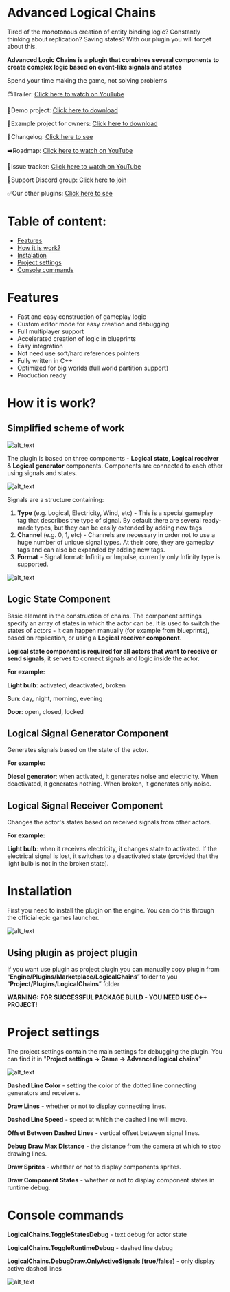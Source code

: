 # Advanced Logical Chains
Tired of the monotonous creation of entity binding logic? Constantly thinking about replication? Saving states? With our plugin you will forget about this.

**Advanced Logic Chains is a plugin that combines several components to create complex logic based on event-like signals and states**

Spend your time making the game, not solving problems

📺Trailer: [Click here to watch on YouTube](https://youtu.be/ORbq8y8v53c)

📂Demo project: [Click here to download](https://drive.google.com/drive/folders/1iB-wzi5HbQ1Z6RaKk9LkEErb7-Z9iFu6?usp=sharing)

📂Example project for owners: [Click here to download](https://drive.google.com/drive/folders/1H2EZMnxkOb9KNYtfeYfUN-U6V6ydbAlO?usp=sharing)

📝Changelog: [Click here to see](https://github.com/SpaceRaccoonGameStudio/AdvancedLogicalChains/blob/main/CHANGELOG.md)

➡️Roadmap: [Click here to watch on YouTube](https://github.com/orgs/SpaceRaccoonGameStudio/projects/2/views/1)

🚧Issue tracker: [Click here to watch on YouTube](https://github.com/SpaceRaccoonGameStudio/AdvancedLogicalChains/issues)

💬Support Discord group: [Click here to join](https://discord.gg/4FtCJnMuxb)

✅Our other plugins: [Click here to see](https://www.unrealengine.com/marketplace/en-US/profile/Space+Raccoon+Game+Studio?count=20&sortBy=effectiveDate&sortDir=DESC&start=0)

# Table of content:
 - [Features](#features)
 - [How it is work?](#how-it-is-work)
 - [Instalation](#installation)
 - [Project settings](#project-settings)
 - [Console commands](#console-commands)

# Features

* Fast and easy construction of gameplay logic
* Custom editor mode for easy creation and debugging
* Full multiplayer support
* Accelerated creation of logic in blueprints
* Easy integration
* Not need use soft/hard references pointers
* Fully written in C++
* Optimized for big worlds (full world partition support)
* Production ready


# How it is work?

## Simplified scheme of work
![alt_text](images/sheme_v.jpg "sheme")

The plugin is based on three components - **Logical state**, **Logical receiver** & **Logical generator** components. 
Components are connected to each other using signals and states. 

![alt_text](images/image_1.png "components")

Signals are a structure containing:
1) **Type** (e.g. Logical, Electricity, Wind, etc) - This is a special gameplay tag that describes the type of signal. By default there are several ready-made types, but they can be easily extended by adding new tags
2) **Channel** (e.g. 0, 1, etc) - Channels are necessary in order not to use a huge number of unique signal types. At their core, they are gameplay tags and can also be expanded by adding new tags.
3) **Format** - Signal format: Infinity or Impulse, currently only Infinity type is supported.

![alt_text](images/signal_desc.png "signal")

## Logic State Component
Basic element in the construction of chains. The component settings specify an array of states in which the actor can be.
It is used to switch the states of actors - it can happen manually (for example from blueprints), based on replication, or using a **Logical receiver component**. 

**Logical state component is required for all actors that want to receive or send signals**, it serves to connect signals and logic inside the actor.

**For example:**

**Light bulb**: activated, deactivated, broken

**Sun**: day, night, morning, evening

**Door**: open, closed, locked

## Logical Signal Generator Component
Generates signals based on the state of the actor.

**For example:**

**Diesel generator**: when activated, it generates noise and electricity. When deactivated, it generates nothing. When broken, it generates only noise.

## Logical Signal Receiver Component
Changes the actor's states based on received signals from other actors.

**For example:**

**Light bulb**: when it receives electricity, it changes state to activated. If the electrical signal is lost, it switches to a deactivated state (provided that the light bulb is not in the broken state).




# Installation

First you need to install the plugin on the engine. You can do this through the official epic games launcher.

![alt_text](images/image_2.png "Installation")


## Using plugin as project plugin

If you want use plugin as project plugin you can manually copy plugin from “**Engine/Plugins/Marketplace/LogicalChains**” folder to you “**Project/Plugins/LogicalChains**” folder

**WARNING: FOR SUCCESSFUL PACKAGE BUILD - YOU NEED USE C++ PROJECT!**


# Project settings

The project settings contain the main settings for debugging the plugin. You can find it in "**Project settings -> Game -> Advanced logical chains**"

![alt_text](images/image_3.png "Project settings")

**Dashed Line Color** - setting the color of the dotted line connecting generators and receivers.

**Draw Lines** - whether or not to display connecting lines.

**Dashed Line Speed** - speed at which the dashed line will move.

**Offset Between Dashed Lines** - vertical offset between signal lines.

**Debug Draw Max Distance** - the distance from the camera at which to stop drawing lines.

**Draw Sprites** - whether or not to display components sprites.

**Draw Component States** - whether or not to display component states in runtime debug.

# Console commands

**LogicalChains.ToggleStatesDebug** - text debug for actor state

**LogicalChains.ToggleRuntimeDebug** - dashed line debug

**LogicalChains.DebugDraw.OnlyActiveSignals [true/false]** - only display active dashed lines

![alt_text](images/debug_states.png "debug states")
